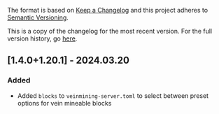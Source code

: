 The format is based on [Keep a Changelog](http://keepachangelog.com/en/1.0.0/) and this project adheres to [Semantic Versioning](http://semver.org/spec/v2.0.0.html).

This is a copy of the changelog for the most recent version. For the full version history, go [here](https://github.com/illusivesoulworks/veinmining/blob/1.20.x/CHANGELOG.md).

## [1.4.0+1.20.1] - 2024.03.20
### Added
- Added `blocks` to `veinmining-server.toml` to select between preset options for vein mineable blocks

